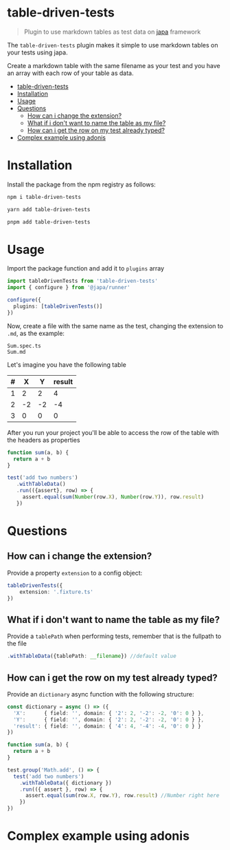 # table-driven-tests
> Plugin to use markdown tables as test data on [japa](https://japa.dev) framework

The `table-driven-tests` plugin makes it simple to use markdown tables on your tests using japa. 

Create a markdown table with the same filename as your test and you have an array with each row of your table as data.


- [table-driven-tests](#table-driven-tests)
- [Installation](#installation)
- [Usage](#usage)
- [Questions](#questions)
  - [How can i change the extension?](#how-can-i-change-the-extension)
  - [What if i don't want to name the table as my file?](#what-if-i-dont-want-to-name-the-table-as-my-file)
  - [How can i get the row on my test already typed?](#how-can-i-get-the-row-on-my-test-already-typed)
- [Complex example using adonis](#complex-example-using-adonis)

# Installation
Install the package from the npm registry as follows:

```sh
npm i table-driven-tests

yarn add table-driven-tests

pnpm add table-driven-tests
```

# Usage

Import the package function and add it to `plugins` array
```ts
import tableDrivenTests from 'table-driven-tests'
import { configure } from '@japa/runner'

configure({
  plugins: [tableDrivenTests()]
})
```
Now, create a file with the same name as the test, changing the extension to `.md`, as the example:
```
Sum.spec.ts
Sum.md
```
Let's imagine you have the following table

| # | X  | Y  | result |
|---|----|----|--------|
| 1 | 2  | 2  | 4      |
| 2 | -2 | -2 | -4     |
| 3 | 0  | 0  | 0      |

After you run your project you'll be able to access the row of the table with the headers as properties
```ts
function sum(a, b) {
  return a + b
}

test('add two numbers')
   .withTableData()
   .run(({assert}, row) => {
     assert.equal(sum(Number(row.X), Number(row.Y)), row.result)
   })
```
# Questions

## How can i change the extension?
Provide a property `extension` to a config object:
```ts
tableDrivenTests({
    extension: '.fixture.ts'
})

```

## What if i don't want to name the table as my file?
Provide a `tablePath` when performing tests, remember that is the fullpath to the file
```ts
.withTableData({tablePath: __filename}) //default value

```

## How can i get the row on my test already typed?
Provide an `dictionary` async function with the following structure:
```ts
const dictionary = async () => ({
  'X':      { field: '', domain: { '2': 2, '-2': -2, '0': 0 } },
  'Y':      { field: '', domain: { '2': 2, '-2': -2, '0': 0 } },
  'result': { field: '', domain: { '4': 4, '-4': -4, '0': 0 } }
})

function sum(a, b) {
  return a + b
}

test.group('Math.add', () => {
  test('add two numbers')
    .withTableData({ dictionary })
    .run(({ assert }, row) => {
      assert.equal(sum(row.X, row.Y), row.result) //Number right here
    })
})
```

# Complex example using adonis


